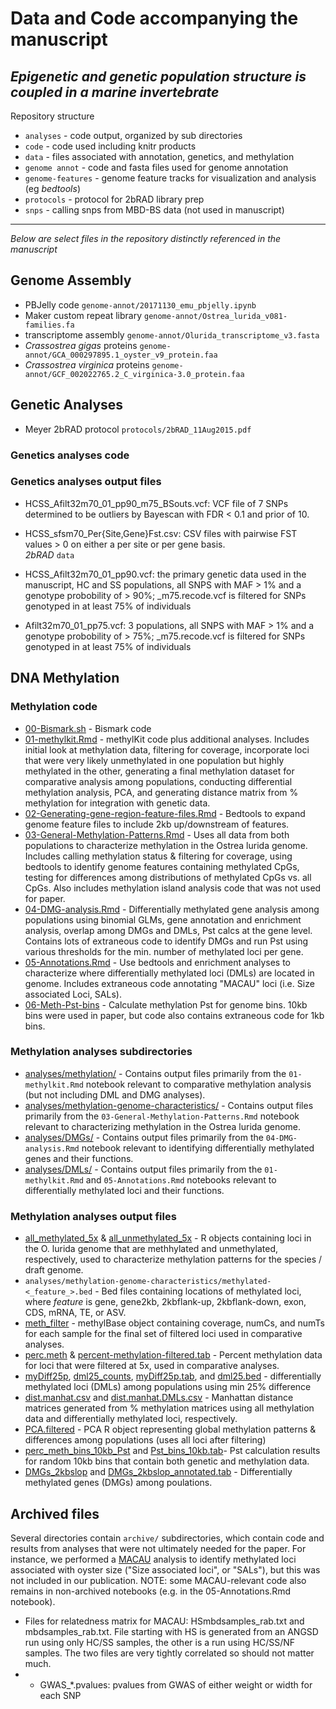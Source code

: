 # Data and Code accompanying the manuscript
## _Epigenetic and genetic population structure is coupled in a marine invertebrate_

Repository structure
- `analyses` - code output, organized by sub directories
- `code` - code used including knitr products
- `data` - files associated with annotation, genetics, and methylation
- `genome annot` - code and fasta files used for genome annotation
- `genome-features` - genome feature tracks for visualization and analysis (eg _bedtools_)
- `protocols` - protocol for 2bRAD library prep
- `snps` - calling snps from MBD-BS data (not used in manuscript)

---

_Below are select files in the repository distinctly referenced in the manuscript_



## Genome Assembly    
- PBJelly code `genome-annot/20171130_emu_pbjelly.ipynb`
- Maker custom repeat library `genome-annot/Ostrea_lurida_v081-families.fa`
- transcriptome assembly `genome-annot/Olurida_transcriptome_v3.fasta`
- _Crassostrea gigas_ proteins `genome-annot/GCA_000297895.1_oyster_v9_protein.faa`
- _Crassostrea virginica_ proteins `genome-annot/GCF_002022765.2_C_virginica-3.0_protein.faa`

## Genetic Analyses
- Meyer 2bRAD protocol `protocols/2bRAD_11Aug2015.pdf`

### Genetics analyses code

### Genetics analyses output files

- HCSS_Afilt32m70_01_pp90_m75_BSouts.vcf: VCF file of 7 SNPs determined to be outliers by Bayescan with FDR < 0.1 and prior of 10.
 
- HCSS_sfsm70_Per{Site,Gene}Fst.csv: CSV files with pairwise FST values > 0 on either a per site or per gene basis.  
    _2bRAD_ `data`  
- HCSS_Afilt32m70_01_pp90.vcf: the primary genetic data used in the manuscript, HC and SS populations, all SNPS with MAF > 1% and a genotype probobility of > 90%; \_m75.recode.vcf is filtered for SNPs genotyped in at least 75% of individuals
- Afilt32m70_01_pp75.vcf: 3 populations, all SNPS with MAF > 1% and a genotype probobility of > 75%; \_m75.recode.vcf is filtered for SNPs genotyped in at least 75% of individuals

## DNA Methylation  

### Methylation code  
- [00-Bismark.sh](code/00-Bismark.sh) - Bismark code 
- [01-methylkit.Rmd](code/01-methylkit.Rmd)  -  methylKit code plus additional analyses. Includes initial look at methylation data, filtering for coverage, incorporate loci that were very likely unmethylated in one population but highly methylated in the other, generating a final methylation dataset for comparative analysis among populations, conducting differential methylation analysis, PCA, and generating distance matrix from % methylation for integration with genetic data.  
- [02-Generating-gene-region-feature-files.Rmd](code/02-Generating-meth-feature-files.Rmd)  -  Bedtools to expand genome feature files to include 2kb up/downstream of features.  
- [03-General-Methylation-Patterns.Rmd](code/03-General-Methylation-Patterns.Rmd) -  Uses all data from both populations to characterize methylation in the Ostrea lurida genome. Includes calling methylation status & filtering for coverage, using bedtools to identify genome features containing methylated CpGs, testing for differences among distributions of methylated CpGs vs. all CpGs. Also includes methylation island analysis code that was not used for paper.  
- [04-DMG-analysis.Rmd](code/04-DMG-analysis.Rmd)  -  Differentially methylated gene analysis among populations using binomial GLMs, gene annotation and enrichment analysis, overlap among DMGs and DMLs, Pst calcs at the gene level.  Contains lots of extraneous code to identify DMGs and run Pst using various thresholds for the min. number of methylated loci per gene.  
- [05-Annotations.Rmd](code/05-Annotations.Rmd)  -  Use bedtools and enrichment analyses to characterize where differentially methylated loci (DMLs) are located in genome. Includes extraneous code annotating "MACAU" loci (i.e. Size associated Loci, SALs).  
- [06-Meth-Pst-bins](code/06-Meth-Pst-bins.Rmd)  -  Calculate methylation Pst for genome bins. 10kb bins were used in paper, but code also contains extraneous code for 1kb bins.  

### Methylation analyses subdirectories     
- [analyses/methylation/](analyses/methylation/) - Contains output files primarily from the `01-methylkit.Rmd` notebook relevant to comparative methylation analysis (but not including DML and DMG analyses).  
- [analyses/methylation-genome-characteristics/](analyses/methylation-genome-characteristics/) - Contains output files primarily from the `03-General-Methylation-Patterns.Rmd` notebook relevant to characterizing methylation in the Ostrea lurida genome.  
- [analyses/DMGs/](analyses/DMGs/)  -  Contains output files primarily from the `04-DMG-analysis.Rmd` notebook relevant to identifying differentially methylated genes and their functions.  
- [analyses/DMLs/](analyses/DMLs/)  - Contains output files primarily from the `01-methylkit.Rmd` and `05-Annotations.Rmd` notebooks relevant to differentially methylated loci and their functions.  

### Methylation analyses output files   
- [all_methylated_5x](analyses/methylation-genome-characteristics/R-objects/all_methylated_5x) & [all_unmethylated_5x](analyses/methylation-genome-characteristics/R-objects/all_unmethylated_5x) - R objects containing loci in the O. lurida genome that are methhylated and unmethylated, respectively, used to characterize methylation patterns for the species / draft genome.  
- `analyses/methylation-genome-characteristics/methylated-<_feature_>.bed` - Bed files containing locations of methylated loci, where _feature_ is gene, gene2kb, 2kbflank-up, 2kbflank-down, exon, CDS, mRNA, TE, or ASV.  
- [meth_filter](/analyses/methylation/R-objects/meth_filter) - methylBase object containing coverage, numCs, and numTs for each sample for the final set of filtered loci used in comparative analyses.  
- [perc.meth](analyses/methylation/R-objects/perc.meth) & [percent-methylation-filtered.tab](analyses/methylation/percent-methylation-filtered.tab) - Percent methylation data for loci that were filtered at 5x, used in comparative analyses.   
- [myDiff25p](analyses/DMLs/R-objects/myDiff25p), [dml25_counts](analyses/DMLs/R-objects/dml25_counts), [myDiff25p.tab](analyses/DMLs/myDiff25p.tab), and [dml25.bed](analyses/DMLs/dml25.bed) - differentially methylated loci (DMLs) among populations using min 25% difference   
- [dist.manhat.csv](analyses/methylation/dist.manhat.csv) and [dist.manhat.DMLs.csv](analyses/methylation/dist.manhat.DMLs.csv) - Manhattan distance matrices generated from % methylation matrices using all methylation data and differentially methylated loci, respectively.  
- [PCA.filtered](analyses/methylation/R-objects/PCA.filtered) - PCA R object representing global methylation patterns & differences among populations (uses all loci after filtering)  
- [perc_meth_bins_10kb_Pst](analyses/methylation/R-objects/perc_meth_bins_10kb_Pst) and [Pst_bins_10kb.tab](analyses/methylation/Pst_bins_10kb.tab)- Pst calculation results for random 10kb bins that contain both genetic and methylation data.  
- [DMGs_2kbslop](analyses/DMGs/R-objects/DMGs_2kbslop) and [DMGs_2kbslop_annotated.tab](analyses/DMGs/DMGs_2kbslop_annotated.tab) - Differentially methylated genes (DMGs) among poulations.  


## Archived files  
Several directories contain `archive/` subdirectories, which contain code and results from analyses that were not ultimately needed for the paper.  For instance, we performed a [MACAU](https://www.xzlab.org/software/macau/MACAUmanual.pdf) analysis to identify methylated loci associated with oyster size ("Size associated loci", or "SALs"), but this was not included in our publication. NOTE: some MACAU-relevant code also remains in non-archived notebooks (e.g. in the 05-Annotations.Rmd notebook).  
- Files for relatedness matrix for MACAU: HSmbdsamples_rab.txt and mbdsamples_rab.txt. File starting with HS is generated from an ANGSD run using only HC/SS samples, the other is a run using HC/SS/NF samples. The two files are very tightly correlated so should not matter much.
- - GWAS_\*.pvalues: pvalues from GWAS of either weight or width for each SNP 
